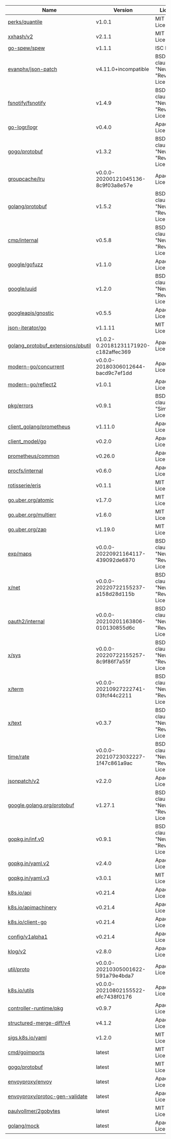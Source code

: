 Name|Version|License
---|---|---
[perks/quantile](https://github.com/beorn7/perks)|v1.0.1|MIT License
[xxhash/v2](https://github.com/cespare/xxhash)|v2.1.1|MIT License
[go-spew/spew](https://github.com/davecgh/go-spew)|v1.1.1|ISC License
[evanphx/json-patch](https://github.com/evanphx/json-patch)|v4.11.0+incompatible|BSD 3-clause "New" or "Revised" License
[fsnotify/fsnotify](https://github.com/fsnotify/fsnotify)|v1.4.9|BSD 3-clause "New" or "Revised" License
[go-logr/logr](https://github.com/go-logr/logr)|v0.4.0|Apache License 2.0
[gogo/protobuf](https://github.com/gogo/protobuf)|v1.3.2|BSD 3-clause "New" or "Revised" License
[groupcache/lru](https://github.com/golang/groupcache)|v0.0.0-20200121045136-8c9f03a8e57e|Apache License 2.0
[golang/protobuf](https://github.com/golang/protobuf)|v1.5.2|BSD 3-clause "New" or "Revised" License
[cmp/internal](https://github.com/google/go-cmp)|v0.5.8|BSD 3-clause "New" or "Revised" License
[google/gofuzz](https://github.com/google/gofuzz)|v1.1.0|Apache License 2.0
[google/uuid](https://github.com/google/uuid)|v1.2.0|BSD 3-clause "New" or "Revised" License
[googleapis/gnostic](https://github.com/googleapis/gnostic)|v0.5.5|Apache License 2.0
[json-iterator/go](https://github.com/json-iterator/go)|v1.1.11|MIT License
[golang_protobuf_extensions/pbutil](https://github.com/matttproud/golang_protobuf_extensions)|v1.0.2-0.20181231171920-c182affec369|Apache License 2.0
[modern-go/concurrent](https://github.com/modern-go/concurrent)|v0.0.0-20180306012644-bacd9c7ef1dd|Apache License 2.0
[modern-go/reflect2](https://github.com/modern-go/reflect2)|v1.0.1|Apache License 2.0
[pkg/errors](https://github.com/pkg/errors)|v0.9.1|BSD 2-clause "Simplified" License
[client_golang/prometheus](https://github.com/prometheus/client_golang)|v1.11.0|Apache License 2.0
[client_model/go](https://github.com/prometheus/client_model)|v0.2.0|Apache License 2.0
[prometheus/common](https://github.com/prometheus/common)|v0.26.0|Apache License 2.0
[procfs/internal](https://github.com/prometheus/procfs)|v0.6.0|Apache License 2.0
[rotisserie/eris](https://github.com/rotisserie/eris)|v0.1.1|MIT License
[go.uber.org/atomic](https://go.uber.org/atomic)|v1.7.0|MIT License
[go.uber.org/multierr](https://go.uber.org/multierr)|v1.6.0|MIT License
[go.uber.org/zap](https://go.uber.org/zap)|v1.19.0|MIT License
[exp/maps](https://golang.org/x/exp/maps)|v0.0.0-20220921164117-439092de6870|BSD 3-clause "New" or "Revised" License
[x/net](https://golang.org/x/net)|v0.0.0-20220722155237-a158d28d115b|BSD 3-clause "New" or "Revised" License
[oauth2/internal](https://golang.org/x/oauth2/internal)|v0.0.0-20210201163806-010130855d6c|BSD 3-clause "New" or "Revised" License
[x/sys](https://golang.org/x/sys)|v0.0.0-20220722155257-8c9f86f7a55f|BSD 3-clause "New" or "Revised" License
[x/term](https://golang.org/x/term)|v0.0.0-20210927222741-03fcf44c2211|BSD 3-clause "New" or "Revised" License
[x/text](https://golang.org/x/text)|v0.3.7|BSD 3-clause "New" or "Revised" License
[time/rate](https://golang.org/x/time/rate)|v0.0.0-20210723032227-1f47c861a9ac|BSD 3-clause "New" or "Revised" License
[jsonpatch/v2](https://gomodules.xyz/jsonpatch/v2)|v2.2.0|Apache License 2.0
[google.golang.org/protobuf](https://google.golang.org/protobuf)|v1.27.1|BSD 3-clause "New" or "Revised" License
[gopkg.in/inf.v0](https://gopkg.in/inf.v0)|v0.9.1|BSD 3-clause "New" or "Revised" License
[gopkg.in/yaml.v2](https://gopkg.in/yaml.v2)|v2.4.0|Apache License 2.0
[gopkg.in/yaml.v3](https://gopkg.in/yaml.v3)|v3.0.1|MIT License
[k8s.io/api](https://k8s.io/api)|v0.21.4|Apache License 2.0
[k8s.io/apimachinery](https://k8s.io/apimachinery)|v0.21.4|Apache License 2.0
[k8s.io/client-go](https://k8s.io/client-go)|v0.21.4|Apache License 2.0
[config/v1alpha1](https://k8s.io/component-base/config/v1alpha1)|v0.21.4|Apache License 2.0
[klog/v2](https://k8s.io/klog/v2)|v2.8.0|Apache License 2.0
[util/proto](https://k8s.io/kube-openapi/pkg/util/proto)|v0.0.0-20210305001622-591a79e4bda7|Apache License 2.0
[k8s.io/utils](https://k8s.io/utils)|v0.0.0-20210802155522-efc7438f0176|Apache License 2.0
[controller-runtime/pkg](https://sigs.k8s.io/controller-runtime/pkg)|v0.9.7|Apache License 2.0
[structured-merge-diff/v4](https://sigs.k8s.io/structured-merge-diff/v4)|v4.1.2|Apache License 2.0
[sigs.k8s.io/yaml](https://sigs.k8s.io/yaml)|v1.2.0|MIT License
[cmd/goimports](https://golang.org/x/tools/cmd/goimports)|latest|MIT License
[gogo/protobuf](https://github.com/gogo/protobuf)|latest|MIT License
[envoyproxy/envoy](https://github.com/envoyproxy/envoy)|latest|Apache License 2.0
[envoyproxy/protoc-gen-validate](https://github.com/envoyproxy/protoc-gen-validate)|latest|Apache License 2.0
[paulvollmer/2gobytes](https://github.com/paulvollmer/2gobytes)|latest|MIT License
[golang/mock](https://github.com/golang/mock)|latest|Apache License 2.0
